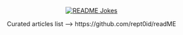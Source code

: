 <p align="center">
  <a href="https://readme-jokes.vercel.app"><img align="center" src="https://readme-jokes.vercel.app/api" alt="README Jokes"></a>
</p>

<p align="center"> Curated articles list --> https://github.com/rept0id/readME </p>
